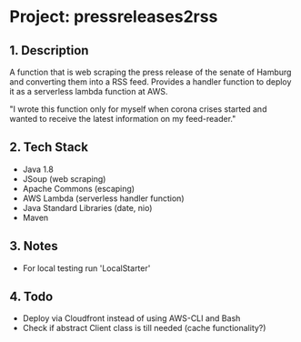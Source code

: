 # Project: pressreleases2rss

## 1. Description

A function that is web scraping the press release of the senate of Hamburg and converting them into a RSS feed.
Provides a handler function to deploy it as a serverless lambda function at AWS. 

"I wrote this function only for myself when corona crises started and wanted to receive the latest information on my feed-reader."

## 2. Tech Stack
+ Java 1.8
+ JSoup (web scraping)
+ Apache Commons (escaping)
+ AWS Lambda (serverless handler function)
+ Java Standard Libraries (date, nio)
+ Maven

## 3. Notes
+ For local testing run 'LocalStarter'

## 4. Todo
+ Deploy via Cloudfront instead of using AWS-CLI and Bash
+ Check if abstract Client class is till needed (cache functionality?) 